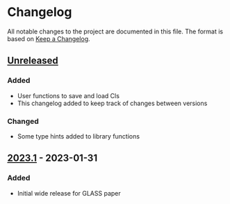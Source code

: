 Changelog
=========

All notable changes to the project are documented in this file.  The format is
based on [Keep a Changelog](https://keepachangelog.com).


[Unreleased]
------------

### Added

- User functions to save and load Cls
- This changelog added to keep track of changes between versions


### Changed

- Some type hints added to library functions


[2023.1] - 2023-01-31
---------------------

### Added

- Initial wide release for GLASS paper


[Unreleased]: https://github.com/glass-dev/glass/compare/v2023.1...HEAD
[2023.1]: https://github.com/glass-dev/glass/releases/tag/v2023.1
